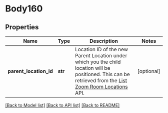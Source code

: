 # Body160

## Properties
Name | Type | Description | Notes
------------ | ------------- | ------------- | -------------
**parent_location_id** | **str** | Location ID of the new Parent Location under which you the child location will be positioned. This can be retrieved from the [List Zoom Room Locations](https://marketplace.zoom.us/docs/api-reference/zoom-api/rooms-location/listzrlocations) API. | [optional] 

[[Back to Model list]](../README.md#documentation-for-models) [[Back to API list]](../README.md#documentation-for-api-endpoints) [[Back to README]](../README.md)

